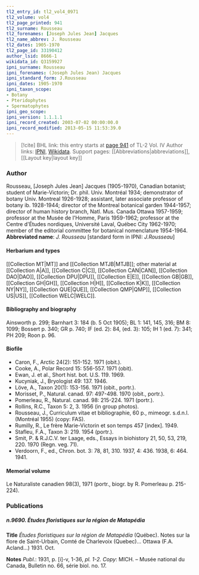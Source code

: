 ```yaml
---
tl2_entry_id: tl2_vol4_0971
tl2_volume: vol4
tl2_page_printed: 941
tl2_surname: Rousseau
tl2_forenames: [Joseph Jules Jean] Jacques
tl2_name_abbrev: J. Rousseau
tl2_dates: 1905-1970
tl2_page_id: 33190412
author_lsid: 8666-1
wikidata_id: Q3159927
ipni_surname: Rousseau
ipni_forenames: (Joseph Jules Jean) Jacques
ipni_standard_form: J.Rousseau
ipni_dates: 1905-1970
ipni_taxon_scope: 
- Botany
- Pteridophytes
- Spermatophytes
ipni_geo_scope: 
ipni_version: 1.1.1.1
ipni_record_created: 2003-07-02 00:00:00.0
ipni_record_modified: 2013-05-15 11:53:39.0
---
```


> [!cite] BHL link: this entry starts at [page 941](https://www.biodiversitylibrary.org/page/33190412) of TL-2 Vol. IV
> Author links: [IPNI](https://www.ipni.org/a/8666-1), [Wikidata](https://www.wikidata.org/wiki/Q3159927). Support pages: [[Abbreviations|abbreviations]], [[Layout key|layout key]]

### Author

Rousseau, \[Joseph Jules Jean\] Jacques (1905-1970), Canadian botanist; student of Marie-Victorin; Dr. phil. Univ. Montréal 1934; demonstrator of botany Univ. Montreal 1926-1928; assistant, later associate professor of botany ib. 1928-1944; director of the Montreal botanical garden 1944-1957; director of human history branch, Natl. Mus. Canada Ottawa 1957-1959; professor at the Musée de l'Homme, Paris 1959-1962; professor at the Centre d'Études nordiques, Université Laval, Québec City 1962-1970; member of the editorial committee for botanical nomenclature 1954-1964. 
**Abbreviated name**: *J. Rousseau* \[standard form in IPNI: *J.Rousseau*\]

#### Herbarium and types

[[Collection MT|MT]] and [[Collection MTJB|MTJB]]; other material at [[Collection A|A]], [[Collection C|C]], [[Collection CAN|CAN]], [[Collection DAO|DAO]], [[Collection DPU|DPU]], [[Collection E|E]], [[Collection GB|GB]], [[Collection GH|GH]], [[Collection H|H]], [[Collection K|K]], [[Collection NY|NY]], [[Collection QUE|QUE]], [[Collection QMP|QMP]], [[Collection US|US]], [[Collection WELC|WELC]].

#### Bibliography and biography

Ainsworth p. 299; Barnhart 3: 184 (b. 5 Oct 1905); BL 1: 141, 145, 316; BM 8: 1099; Bossert p. 340; GR p. 740; IF (ed. 2): 84, (ed. 3): 105; IH 1 (ed. 7): 341; PH 209; Roon p. 96.

#### Biofile

- Caron, F., Arctic 24(2): 151-152. 1971 (obit.).
- Cooke, A., Polar Record 15: 556-557. 1971 (obit).
- Ewan, J. et al., Short hist. bot. U.S. 119. 1969.
- Kucyniak, J., Bryologist 49: 137. 1946.
- Löve, A., Taxon 20(1): 153-156. 1971 (obit., portr.).
- Morisset, P., Natural. canad. 97: 497-498. 1970 (obit., portr.).
- Pomerleau, R., Natural. canad. 98: 215-224. 1971 (portr.).
- Rollins, R.C., Taxon 5: 2, 3. 1956 (in group photos).
- Rousseau, J., Curriculum vitae et bibliographie, 60 p., mimeogr. s.d.n.l. (Montréal 1955) (copy: FAS).
- Rumilly, R., Le frère Marie-Victorin et son temps 457 \[index\]. 1949.
- Stafleu, F.A., Taxon 3: 219. 1954 (portr.).
- Smit, P. & R.J.C.V. ter Laage, eds., Essays in biohistory 21, 50, 53, 219, 220. 1970 (Regn. veg. 71).
- Verdoorn, F., ed., Chron. bot. 3: 78, 81, 310. 1937, 4: 436. 1938, 6: 464. 1941.

#### Memorial volume

Le Naturaliste canadien 98(3), 1971 (portr., biogr. by R. Pomerleau p. 215-224).

### Publications

##### n.9690. Études floristiques sur la région de Matapédia

**Title**
*Études floristiques sur la région de Matapédia* (Québec). Notes sur la flore de Saint-Urbain, Comté de Charlevoix (Quebec)... Ottawa (F.A. Acland...) 1931. Oct.

**Notes**
*Publ*.: 1931, p. \[i\]-v, 1-36, *pl. 1-2. Copy*: MICH. – Musée national du Canada, Bulletin no. 66, série biol. no. 17.

